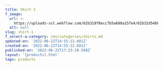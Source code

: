 ```yaml
---
title: Shirt 1
f_image:
  url: >-
    https://uploads-ssl.webflow.com/62b319f8ecc7b5a688a15fe4/62b32d54b6ce871dae321e11_Shot_03_053_R.jpg
  alt: null
slug: shirt-1
f_select-a-category: cms/categories/shirts.md
updated-on: '2022-06-22T14:55:22.601Z'
created-on: '2022-06-22T14:55:22.601Z'
published-on: '2022-06-22T17:23:10.598Z'
layout: '[products].html'
tags: products
---
```



